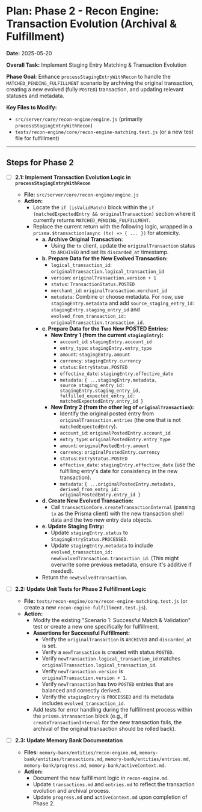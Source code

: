 # Plan: Phase 2 - Recon Engine: Transaction Evolution (Archival & Fulfillment)

**Date:** 2025-05-20

**Overall Task:** Implement Staging Entry Matching & Transaction Evolution

**Phase Goal:** Enhance `processStagingEntryWithRecon` to handle the `MATCHED_PENDING_FULFILLMENT` scenario by archiving the original transaction, creating a new evolved (fully `POSTED`) transaction, and updating relevant statuses and metadata.

**Key Files to Modify:**
*   `src/server/core/recon-engine/engine.js` (primarily `processStagingEntryWithRecon`)
*   `tests/recon-engine/core/recon-engine-matching.test.js` (or a new test file for fulfillment)

---

## Steps for Phase 2

- [ ] **2.1: Implement Transaction Evolution Logic in `processStagingEntryWithRecon`**
    - **File:** `src/server/core/recon-engine/engine.js`
    - **Action:**
        - Locate the `if (isValidMatch)` block within the `if (matchedExpectedEntry && originalTransaction)` section where it currently returns `MATCHED_PENDING_FULFILLMENT`.
        - Replace the current return with the following logic, wrapped in a `prisma.$transaction(async (tx) => { ... })` for atomicity.
            - **a. Archive Original Transaction:**
                - Using the `tx` client, update the `originalTransaction` status to `ARCHIVED` and set its `discarded_at` timestamp.
            - **b. Prepare Data for the New Evolved Transaction:**
                - `logical_transaction_id`: `originalTransaction.logical_transaction_id`
                - `version`: `originalTransaction.version + 1`
                - `status`: `TransactionStatus.POSTED`
                - `merchant_id`: `originalTransaction.merchant_id`
                - `metadata`: Combine or choose metadata. For now, use `stagingEntry.metadata` and add `source_staging_entry_id: stagingEntry.staging_entry_id` and `evolved_from_transaction_id: originalTransaction.transaction_id`.
            - **c. Prepare Data for the Two New POSTED Entries:**
                - **New Entry 1 (from the current `stagingEntry`):**
                    - `account_id`: `stagingEntry.account_id`
                    - `entry_type`: `stagingEntry.entry_type`
                    - `amount`: `stagingEntry.amount`
                    - `currency`: `stagingEntry.currency`
                    - `status`: `EntryStatus.POSTED`
                    - `effective_date`: `stagingEntry.effective_date`
                    - `metadata`: `{ ...stagingEntry.metadata, source_staging_entry_id: stagingEntry.staging_entry_id, fulfilled_expected_entry_id: matchedExpectedEntry.entry_id }`
                - **New Entry 2 (from the other leg of `originalTransaction`):**
                    - Identify the original posted entry from `originalTransaction.entries` (the one that is not `matchedExpectedEntry`).
                    - `account_id`: `originalPostedEntry.account_id`
                    - `entry_type`: `originalPostedEntry.entry_type`
                    - `amount`: `originalPostedEntry.amount`
                    - `currency`: `originalPostedEntry.currency`
                    - `status`: `EntryStatus.POSTED`
                    - `effective_date`: `stagingEntry.effective_date` (use the fulfilling entry's date for consistency in the new transaction).
                    - `metadata`: `{ ...originalPostedEntry.metadata, derived_from_entry_id: originalPostedEntry.entry_id }`
            - **d. Create New Evolved Transaction:**
                - Call `transactionCore.createTransactionInternal` (passing `tx` as the Prisma client) with the new transaction shell data and the two new entry data objects.
            - **e. Update Staging Entry:**
                - Update `stagingEntry.status` to `StagingEntryStatus.PROCESSED`.
                - Update `stagingEntry.metadata` to include `evolved_transaction_id: newEvolvedTransaction.transaction_id`. (This might overwrite some previous metadata, ensure it's additive if needed).
            - Return the `newEvolvedTransaction`.

- [ ] **2.2: Update Unit Tests for Phase 2 Fulfillment Logic**
    - **File:** `tests/recon-engine/core/recon-engine-matching.test.js` (or create a new `recon-engine-fulfillment.test.js`).
    - **Action:**
        - Modify the existing "Scenario 1: Successful Match & Validation" test or create a new one specifically for fulfillment.
        - **Assertions for Successful Fulfillment:**
            - Verify the `originalTransaction` is `ARCHIVED` and `discarded_at` is set.
            - Verify a `newTransaction` is created with status `POSTED`.
            - Verify `newTransaction.logical_transaction_id` matches `originalTransaction.logical_transaction_id`.
            - Verify `newTransaction.version` is `originalTransaction.version + 1`.
            - Verify `newTransaction` has two `POSTED` entries that are balanced and correctly derived.
            - Verify the `stagingEntry` is `PROCESSED` and its metadata includes `evolved_transaction_id`.
        - Add tests for error handling during the fulfillment process within the `prisma.$transaction` block (e.g., if `createTransactionInternal` for the new transaction fails, the archival of the original transaction should be rolled back).

- [ ] **2.3: Update Memory Bank Documentation**
    - **Files:** `memory-bank/entities/recon-engine.md`, `memory-bank/entities/transactions.md`, `memory-bank/entities/entries.md`, `memory-bank/progress.md`, `memory-bank/activeContext.md`.
    - **Action:**
        - Document the new fulfillment logic in `recon-engine.md`.
        - Update `transactions.md` and `entries.md` to reflect the transaction evolution and archival process.
        - Update `progress.md` and `activeContext.md` upon completion of Phase 2.

<!--
{
  "plan": [
    {
      "id": "P2.1.1",
      "description": "Read src/server/core/recon-engine/engine.js to prepare for modifications.",
      "tool": "read_file",
      "args": { "path": "src/server/core/recon-engine/engine.js" },
      "status": "pending"
    },
    {
      "id": "P2.1.2",
      "description": "Modify processStagingEntryWithRecon: Implement transaction archival and new evolved transaction creation logic.",
      "tool": "replace_in_file",
      "args": {
        "path": "src/server/core/recon-engine/engine.js",
        "diff": "Placeholder for actual diff for fulfillment logic."
      },
      "status": "pending"
    },
    {
      "id": "P2.2.1",
      "description": "Read tests/recon-engine/core/recon-engine-matching.test.js to prepare for test updates.",
      "tool": "read_file",
      "args": { "path": "tests/recon-engine/core/recon-engine-matching.test.js" },
      "status": "pending"
    },
    {
      "id": "P2.2.2",
      "description": "Update/Add Unit Tests for Phase 2 fulfillment logic.",
      "tool": "replace_in_file",
      "args": {
        "path": "tests/recon-engine/core/recon-engine-matching.test.js",
        "diff": "Placeholder for actual diff for new/updated tests."
      },
      "success_condition": "Tests for fulfillment scenarios added and passing.",
      "status": "pending"
    },
    {
      "id": "P2.3.1",
      "description": "Update Memory Bank: recon-engine.md",
      "tool": "read_file",
      "args": { "path": "memory-bank/entities/recon-engine.md" },
      "status": "pending"
    },
    {
      "id": "P2.3.2",
      "description": "Update Memory Bank: transactions.md",
      "tool": "read_file",
      "args": { "path": "memory-bank/entities/transactions.md" },
      "status": "pending"
    },
    {
      "id": "P2.3.3",
      "description": "Update Memory Bank: entries.md",
      "tool": "read_file",
      "args": { "path": "memory-bank/entities/entries.md" },
      "status": "pending"
    },
    {
      "id": "P2.3.4",
      "description": "Update Memory Bank: progress.md and activeContext.md",
      "tool": "read_file",
      "args": { "path": "memory-bank/progress.md" },
      "status": "pending"
    }
  ]
}
-->
